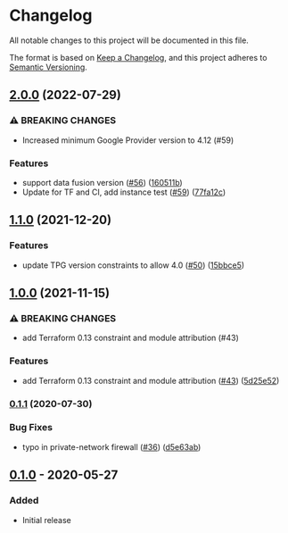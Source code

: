# Changelog

All notable changes to this project will be documented in this file.

The format is based on
[Keep a Changelog](https://keepachangelog.com/en/1.0.0/),
and this project adheres to
[Semantic Versioning](https://semver.org/spec/v2.0.0.html).

## [2.0.0](https://github.com/terraform-google-modules/terraform-google-data-fusion/compare/v1.1.0...v2.0.0) (2022-07-29)


### ⚠ BREAKING CHANGES

* Increased minimum Google Provider version to 4.12 (#59)

### Features

* support data fusion version ([#56](https://github.com/terraform-google-modules/terraform-google-data-fusion/issues/56)) ([160511b](https://github.com/terraform-google-modules/terraform-google-data-fusion/commit/160511b13c826bfa7bccaa18ccf4930d9039eb74))
* Update for TF and CI, add instance test  ([#59](https://github.com/terraform-google-modules/terraform-google-data-fusion/issues/59)) ([77fa12c](https://github.com/terraform-google-modules/terraform-google-data-fusion/commit/77fa12c5da3fa349089ba0937f1fa78ac9aaa9e3))

## [1.1.0](https://www.github.com/terraform-google-modules/terraform-google-data-fusion/compare/v1.0.0...v1.1.0) (2021-12-20)


### Features

* update TPG version constraints to allow 4.0 ([#50](https://www.github.com/terraform-google-modules/terraform-google-data-fusion/issues/50)) ([15bbce5](https://www.github.com/terraform-google-modules/terraform-google-data-fusion/commit/15bbce5c0f22a9d6383945af9f43dbe23757c3ff))

## [1.0.0](https://www.github.com/terraform-google-modules/terraform-google-data-fusion/compare/v0.1.1...v1.0.0) (2021-11-15)


### ⚠ BREAKING CHANGES

* add Terraform 0.13 constraint and module attribution (#43)

### Features

* add Terraform 0.13 constraint and module attribution ([#43](https://www.github.com/terraform-google-modules/terraform-google-data-fusion/issues/43)) ([5d25e52](https://www.github.com/terraform-google-modules/terraform-google-data-fusion/commit/5d25e5278eef4db9a5e4430218d133042d56015f))

### [0.1.1](https://www.github.com/terraform-google-modules/terraform-google-data-fusion/compare/v0.1.0...v0.1.1) (2020-07-30)


### Bug Fixes

* typo in private-network firewall ([#36](https://www.github.com/terraform-google-modules/terraform-google-data-fusion/issues/36)) ([d5e63ab](https://www.github.com/terraform-google-modules/terraform-google-data-fusion/commit/d5e63ab8653290b8bf38988f221c4d09824c5407))

## [0.1.0] - 2020-05-27

### Added

- Initial release

[Unreleased]: https://github.com/terraform-google-modules/terraform-google-data-fusion/compare/v0.1.0...HEAD
[0.1.0]: https://github.com/terraform-google-modules/terraform-google-data-fusion/releases/tag/v0.1.0
